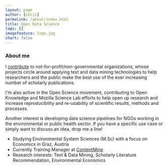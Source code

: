 ```yaml
---
layout: page
author: [chris]
permalink: /about/index.html
title: Open Data Science
tags: []
imagefeature: logo.jpg
chart: false
---
```


### About me

I [contribute](../projects) to not-for-profit/non-governmental organizations, whose projects circle around applying text and data mining technologies to help researchers and the public make the best use of the ever increasing number of scholarly publications.

I'm also active in the Open Science movement, contributing to Open Knowledge and Mozilla Science Lab efforts to help open up research and increase reproducibility and re-usability of scientific results, methods and processes.

Another interest is developing data science pipelines for NGOs working in the environmental or public health sector. If you have a specific use case or simply want to discuss an idea, drop me a line!

* Studying Environmental System Sciences (M.Sc) with a focus on Economics in Graz, Austria
* Currently Training Manager at [ContentMine](http://contentmine.co/)
* Research interests: Text & Data Mining, Scholarly Literature Recommendation, Environmental Economics
